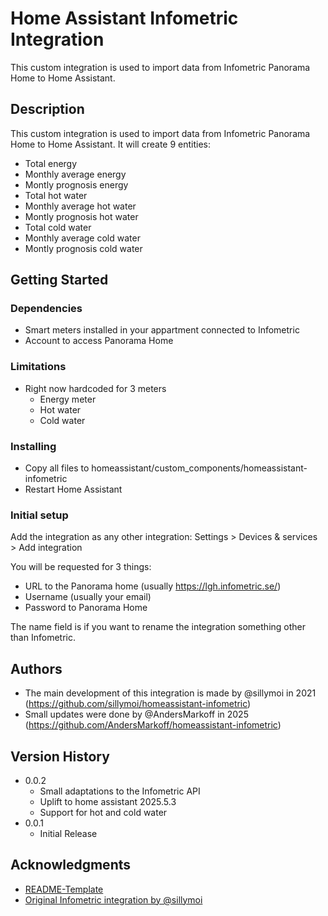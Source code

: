 # Home Assistant Infometric Integration

This custom integration is used to import data from Infometric Panorama Home to Home Assistant.

## Description

This custom integration is used to import data from Infometric Panorama Home to Home Assistant. It will create 9 entities:
* Total energy
* Monthly average energy
* Montly prognosis energy
* Total hot water
* Monthly average hot water
* Montly prognosis hot water
* Total cold water
* Monthly average cold water
* Montly prognosis cold water

## Getting Started

### Dependencies

* Smart meters installed in your appartment connected to Infometric
* Account to access Panorama Home

### Limitations

* Right now hardcoded for 3 meters
    * Energy meter
    * Hot water
    * Cold water

### Installing

* Copy all files to homeassistant/custom_components/homeassistant-infometric
* Restart Home Assistant

### Initial setup

Add the integration as any other integration: Settings > Devices & services > Add integration

You will be requested for 3 things:
* URL to the Panorama home (usually https://lgh.infometric.se/)
* Username (usually your email)
* Password to Panorama Home

The name field is if you want to rename the integration something other than Infometric.

## Authors

* The main development of this integration is made by @sillymoi in 2021 (https://github.com/sillymoi/homeassistant-infometric)
* Small updates were done by @AndersMarkoff in 2025 (https://github.com/AndersMarkoff/homeassistant-infometric)


## Version History

* 0.0.2
    * Small adaptations to the Infometric API
    * Uplift to home assistant 2025.5.3
    * Support for hot and cold water
* 0.0.1
    * Initial Release


## Acknowledgments

* [README-Template](https://gist.github.com/DomPizzie/7a5ff55ffa9081f2de27c315f5018afc)
* [Original Infometric integration by @sillymoi](https://github.com/sillymoi/homeassistant-infometric)